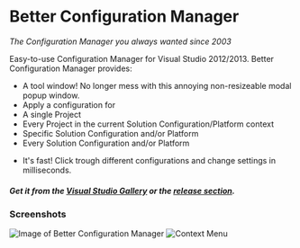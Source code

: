 Better Configuration Manager
======
*The Configuration Manager you always wanted since 2003*

Easy-to-use Configuration Manager for Visual Studio 2012/2013. Better Configuration Manager provides:
 * A tool window! No longer mess with this annoying non-resizeable modal popup window.
 * Apply a configuration for
  * A single Project
  * Every Project in the current Solution Configuration/Platform context
  * Specific Solution Configuration and/or Platform
  * Every Solution Configuration and/or Platform
 - It's fast! Click trough different configurations and change settings in milliseconds.

##### Get it from the [Visual Studio Gallery](https://visualstudiogallery.msdn.microsoft.com/d9552425-000f-468e-8b80-1c86447a5fb8) or the [release section](https://github.com/NKnusperer/BetterConfigurationManager/releases).

### Screenshots
![Image of Better Configuration Manager](http://abload.de/img/previewimageyou3r.png)
![Context Menu](http://abload.de/img/contextmenu00uzg.png)
